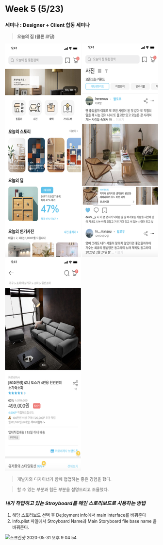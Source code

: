 # Week 5 (5/23)

### 세미나 : Designer + Client 합동 세미나

> **오늘의 집 (클론 코딩)**

<div>
  <img src = "./READMEimg/ss1.png" width = "250" height = "700">
  <img src = "./READMEimg/ss2.png" width = "250" height = "700">   
  <img src = "./READMEimg/ss3.png" width = "250" height = "700">
</div>



> 개발자와 디자이너가 함께 협업하는 좋은 경험을 했다.

> 할 수 있는 부분과 힘든 부분을 설명드리고 조율했다.



### ***내가 작업하고 있는 Stroyboard를 메인 스토리보드로 사용하는 방법***

1. 해당 스토리보드 선택 후 De;loyment info에서 main interface를 바꿔준다
2. Info.plist 파일에서 Stroyboard Name과 Main Storyboard file base name 을 바꿔준다.

<img width="665" alt="스크린샷 2020-05-31 오후 9 04 54" src="https://user-images.githubusercontent.com/56633607/83351838-62fc4f80-a382-11ea-8c88-d0da467df119.png">